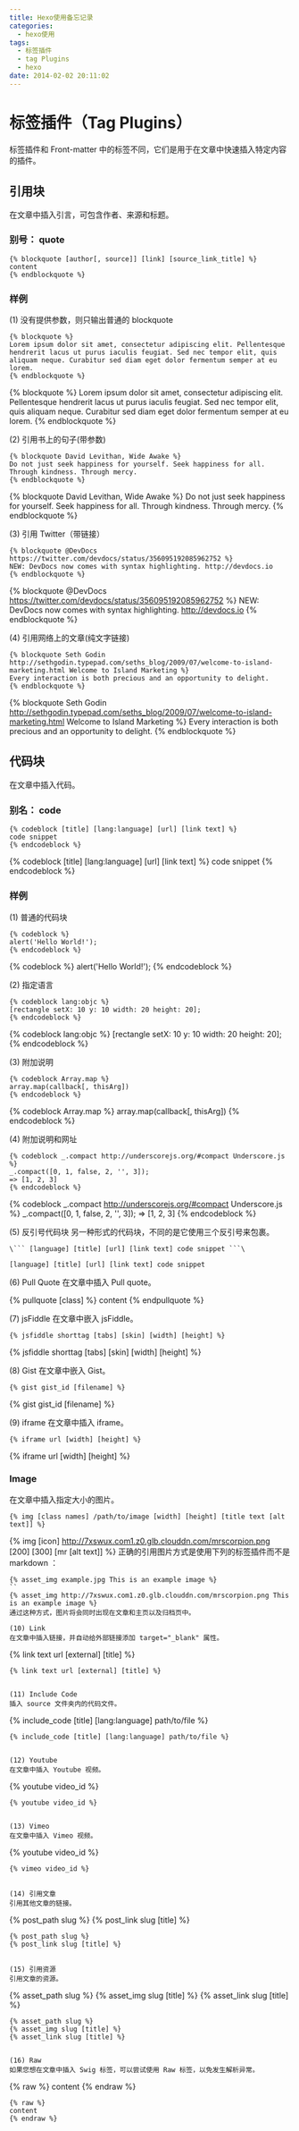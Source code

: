 ```yaml
---
title: Hexo使用备忘记录
categories:
  - hexo使用
tags:
  - 标签插件
  - tag Plugins
  - hexo
date: 2014-02-02 20:11:02
---
```


# 标签插件（Tag Plugins）
  标签插件和 Front-matter 中的标签不同，它们是用于在文章中快速插入特定内容的插件。

## 引用块
在文章中插入引言，可包含作者、来源和标题。
### 别号： quote
```
{% blockquote [author[, source]] [link] [source_link_title] %}
content
{% endblockquote %}
```
### 样例
(1) 没有提供参数，则只输出普通的 blockquote
```
{% blockquote %}
Lorem ipsum dolor sit amet, consectetur adipiscing elit. Pellentesque hendrerit lacus ut purus iaculis feugiat. Sed nec tempor elit, quis aliquam neque. Curabitur sed diam eget dolor fermentum semper at eu lorem.
{% endblockquote %}
```
{% blockquote %}
Lorem ipsum dolor sit amet, consectetur adipiscing elit. Pellentesque hendrerit lacus ut purus iaculis feugiat. Sed nec tempor elit, quis aliquam neque. Curabitur sed diam eget dolor fermentum semper at eu lorem.
{% endblockquote %}


(2) 引用书上的句子(带参数)
```
{% blockquote David Levithan, Wide Awake %}
Do not just seek happiness for yourself. Seek happiness for all. Through kindness. Through mercy.
{% endblockquote %}
```
{% blockquote David Levithan, Wide Awake %}
Do not just seek happiness for yourself. Seek happiness for all. Through kindness. Through mercy.
{% endblockquote %}


(3) 引用 Twitter（带链接）
```
{% blockquote @DevDocs https://twitter.com/devdocs/status/356095192085962752 %}
NEW: DevDocs now comes with syntax highlighting. http://devdocs.io
{% endblockquote %}
```
{% blockquote @DevDocs https://twitter.com/devdocs/status/356095192085962752 %}
NEW: DevDocs now comes with syntax highlighting. http://devdocs.io
{% endblockquote %}


(4) 引用网络上的文章(纯文字链接)
```
{% blockquote Seth Godin http://sethgodin.typepad.com/seths_blog/2009/07/welcome-to-island-marketing.html Welcome to Island Marketing %}
Every interaction is both precious and an opportunity to delight.
{% endblockquote %}
```
{% blockquote Seth Godin http://sethgodin.typepad.com/seths_blog/2009/07/welcome-to-island-marketing.html Welcome to Island Marketing %}
Every interaction is both precious and an opportunity to delight.
{% endblockquote %}



## 代码块
  在文章中插入代码。
### 别名： code
```
{% codeblock [title] [lang:language] [url] [link text] %}
code snippet
{% endcodeblock %}
```
{% codeblock [title] [lang:language] [url] [link text] %}
code snippet
{% endcodeblock %}

### 样例
(1) 普通的代码块
```
{% codeblock %}
alert('Hello World!');
{% endcodeblock %}
```
{% codeblock %}
alert('Hello World!');
{% endcodeblock %}

(2) 指定语言
```
{% codeblock lang:objc %}
[rectangle setX: 10 y: 10 width: 20 height: 20];
{% endcodeblock %}
```
{% codeblock lang:objc %}
[rectangle setX: 10 y: 10 width: 20 height: 20];
{% endcodeblock %}

(3) 附加说明
```
{% codeblock Array.map %}
array.map(callback[, thisArg])
{% endcodeblock %}
```
{% codeblock Array.map %}
array.map(callback[, thisArg])
{% endcodeblock %}

(4) 附加说明和网址
```
{% codeblock _.compact http://underscorejs.org/#compact Underscore.js %}
_.compact([0, 1, false, 2, '', 3]);
=> [1, 2, 3]
{% endcodeblock %}
```
{% codeblock _.compact http://underscorejs.org/#compact Underscore.js %}
_.compact([0, 1, false, 2, '', 3]);
=> [1, 2, 3]
{% endcodeblock %}

(5) 反引号代码块
另一种形式的代码块，不同的是它使用三个反引号来包裹。
```
\``` [language] [title] [url] [link text] code snippet ```\
```
```
[language] [title] [url] [link text] code snippet
```

(6) Pull Quote
在文章中插入 Pull quote。

{% pullquote [class] %}
content
{% endpullquote %}


(7) jsFiddle
在文章中嵌入 jsFiddle。
```
{% jsfiddle shorttag [tabs] [skin] [width] [height] %}
```
{% jsfiddle shorttag [tabs] [skin] [width] [height] %}


(8) Gist
在文章中嵌入 Gist。
```
{% gist gist_id [filename] %}
```
{% gist gist_id [filename] %}


(9) iframe
在文章中插入 iframe。
```
{% iframe url [width] [height] %}
```
{% iframe url [width] [height] %}


### Image
在文章中插入指定大小的图片。
```
{% img [class names] /path/to/image [width] [height] [title text [alt text]] %}
```
{% img [icon] http://7xswux.com1.z0.glb.clouddn.com/mrscorpion.png [200] [300] [mr [alt text]] %}
正确的引用图片方式是使用下列的标签插件而不是 markdown ：
```
{% asset_img example.jpg This is an example image %}
``
{% asset_img http://7xswux.com1.z0.glb.clouddn.com/mrscorpion.png This is an example image %}
通过这种方式，图片将会同时出现在文章和主页以及归档页中。

(10) Link
在文章中插入链接，并自动给外部链接添加 target="_blank" 属性。
```
{% link text url [external] [title] %}
```
{% link text url [external] [title] %}


(11) Include Code
插入 source 文件夹内的代码文件。
```
{% include_code [title] [lang:language] path/to/file %}
```
{% include_code [title] [lang:language] path/to/file %}


(12) Youtube
在文章中插入 Youtube 视频。
```
{% youtube video_id %}
```
{% youtube video_id %}


(13) Vimeo
在文章中插入 Vimeo 视频。
```
{% youtube video_id %}
```
{% vimeo video_id %}


(14) 引用文章
引用其他文章的链接。
```
{% post_path slug %}
{% post_link slug [title] %}
```
{% post_path slug %}
{% post_link slug [title] %}


(15) 引用资源
引用文章的资源。
```
{% asset_path slug %}
{% asset_img slug [title] %}
{% asset_link slug [title] %}
```
{% asset_path slug %}
{% asset_img slug [title] %}
{% asset_link slug [title] %}


(16) Raw
如果您想在文章中插入 Swig 标签，可以尝试使用 Raw 标签，以免发生解析异常。
```
{% raw %}
content
{% endraw %}
```
{% raw %}
content
{% endraw %}
